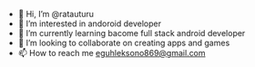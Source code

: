 - 👋 Hi, I’m @ratauturu
- 👀 I’m interested in andoroid developer
- 🌱 I’m currently learning bacome full stack android developer
- 💞️ I’m looking to collaborate on creating apps and games 
- 📫 How to reach me eguhleksono869@gmail.com

<!---
ratauturu/ratauturu is a ✨ special ✨ repository because its `README.md` (this file) appears on your GitHub profile.
You can click the Preview link to take a look at your changes.
--->
